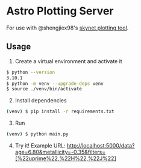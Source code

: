 # Astro Plotting Server

For use with @shengjiex98's [skynet plotting tool](https://github.com/shengjiex98/skynet-plotting).

## Usage

1. Create a virtual environment and activate it
```bash
$ python --version
3.10.1
$ python -m venv --upgrade-deps venv
$ source ./venv/bin/activate
```

2. Install dependencies
```bash
(venv) $ pip install -r requirements.txt
```

3. Run
```bash
(venv) $ python main.py
```

4. Try it! Example URL: <http://localhost:5000/data?age=6.80&metallicity=-0.35&filters=[%22uprime%22,%22H%22,%22J%22]>
